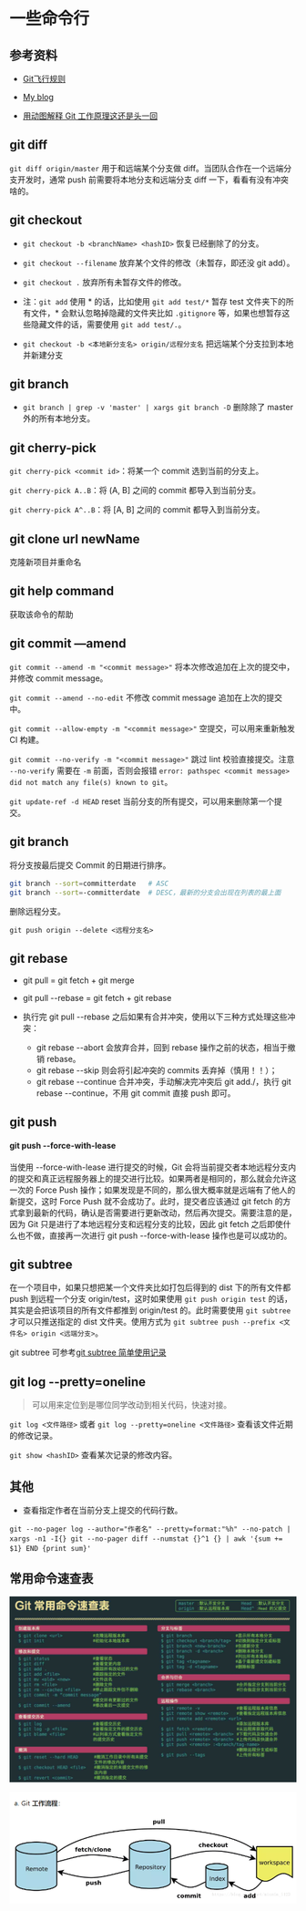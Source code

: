 # 一些命令行

## 参考资料

- [Git飞行规则](https://github.com/k88hudson/git-flight-rules/blob/master/README_zh-CN.md)

- [My blog](http://blog.dangosky.com/2019/09/03/Git%E5%B8%B8%E7%94%A8%E5%91%BD%E4%BB%A4/)

- [用动图解释 Git 工作原理这还是头一回](https://mp.weixin.qq.com/s/FQPM_oSU5qU53y_SfdDG-A)

## git diff

`git diff origin/master` 用于和远端某个分支做 diff。当团队合作在一个远端分支开发时，通常 push 前需要将本地分支和远端分支 diff 一下，看看有没有冲突啥的。

## git checkout

- `git checkout -b <branchName> <hashID>` 恢复已经删除了的分支。

- `git checkout --filename`  放弃某个文件的修改（未暂存，即还没 git add）。

- `git checkout .` 放弃所有未暂存文件的修改。

- 注：`git add` 使用 * 的话，比如使用 `git add test/*` 暂存 test 文件夹下的所有文件，* 会默认忽略掉隐藏的文件夹比如 `.gitignore` 等，如果也想暂存这些隐藏文件的话，需要使用 `git add test/.`。

- `git checkout -b <本地新分支名> origin/远程分支名` 把远端某个分支拉到本地并新建分支

## git branch

- `git branch | grep -v 'master' | xargs git branch -D` 删除除了 master 外的所有本地分支。

## git cherry-pick

`git cherry-pick <commit id>`：将某一个 commit 选到当前的分支上。

`git cherry-pick A..B`：将 (A, B] 之间的 commit 都导入到当前分支。

`git cherry-pick A^..B`：将 [A, B] 之间的 commit 都导入到当前分支。

## git clone url newName

克隆新项目并重命名

## git help command

获取该命令的帮助

## git commit —amend

`git commit --amend -m "<commit message>"` 将本次修改追加在上次的提交中，并修改 commit message。

`git commit --amend --no-edit` 不修改 commit message 追加在上次的提交中。

`git commit --allow-empty -m "<commit message>"` 空提交，可以用来重新触发 CI 构建。

`git commit --no-verify -m "<commit message>"` 跳过 lint 校验直接提交。注意 `--no-verify` 需要在 `-m` 前面，否则会报错 `error: pathspec <commit message> did not match any file(s) known to git`。

`git update-ref -d HEAD` reset 当前分支的所有提交，可以用来删除第一个提交。

## git branch

将分支按最后提交 Commit 的日期进行排序。

```bash
git branch --sort=committerdate   # ASC
git branch --sort=-committerdate  # DESC，最新的分支会出现在列表的最上面
```

删除远程分支。

`git push origin --delete <远程分支名>`

## git rebase

- git pull = git fetch + git merge

- git pull --rebase = git fetch + git rebase

- 执行完 git pull --rebase 之后如果有合并冲突，使用以下三种方式处理这些冲突：

  - git rebase --abort 会放弃合并，回到 rebase 操作之前的状态，相当于撤销 rebase。
  - git rebase --skip 则会将引起冲突的 commits 丢弃掉（慎用！！）；
  - git rebase --continue 合并冲突，手动解决完冲突后 git add./，执行 git rebase --continue，不用 git commit 直接 push 即可。

## git push

#### git push --force-with-lease

当使用 --force-with-lease 进行提交的时候，Git 会将当前提交者本地远程分支内的提交和真正远程服务器上的提交进行比较。如果两者是相同的，那么就会允许这一次的 Force Push 操作；如果发现是不同的，那么很大概率就是远端有了他人的新提交，这时 Force Push 就不会成功了。此时，提交者应该通过 git fetch 的方式拿到最新的代码，确认是否需要进行更新改动，然后再次提交。需要注意的是，因为 Git 只是进行了本地远程分支和远程分支的比较，因此 git fetch 之后即使什么也不做，直接再一次进行 git push --force-with-lease 操作也是可以成功的。

## git subtree

在一个项目中，如果只想把某一个文件夹比如打包后得到的 dist 下的所有文件都 push 到远程一个分支 origin/test，这时如果使用 `git push origin test` 的话，其实是会把该项目的所有文件都推到 origin/test 的。此时需要使用 `git subtree` 才可以只推送指定的 dist 文件夹。使用方式为 `git subtree push --prefix <文件名> origin <远端分支>`。

git subtree 可参考[git subtree 简单使用记录](https://einverne.github.io/post/2020/04/git-subtree-usage.html#%E5%B0%86%E6%9B%B4%E6%94%B9%E6%8E%A8%E9%80%81%E5%88%B0%E5%AD%90%E9%A1%B9%E7%9B%AE%E4%BB%93%E5%BA%93)


## git log --pretty=oneline

> 可以用来定位到是哪位同学改动到相关代码，快速对接。

`git log <文件路径>` 或者 `git log --pretty=oneline <文件路径>` 查看该文件近期的修改记录。

`git show <hashID>` 查看某次记录的修改内容。


## 其他

- 查看指定作者在当前分支上提交的代码行数。

`git --no-pager log --author="作者名" --pretty=format:"%h" --no-patch | xargs -n1 -I{} git --no-pager diff --numstat {}^1 {} | awk '{sum += $1} END {print sum}'`


## 常用命令速查表

![](./images/1.png)

![](./images/2.png)



